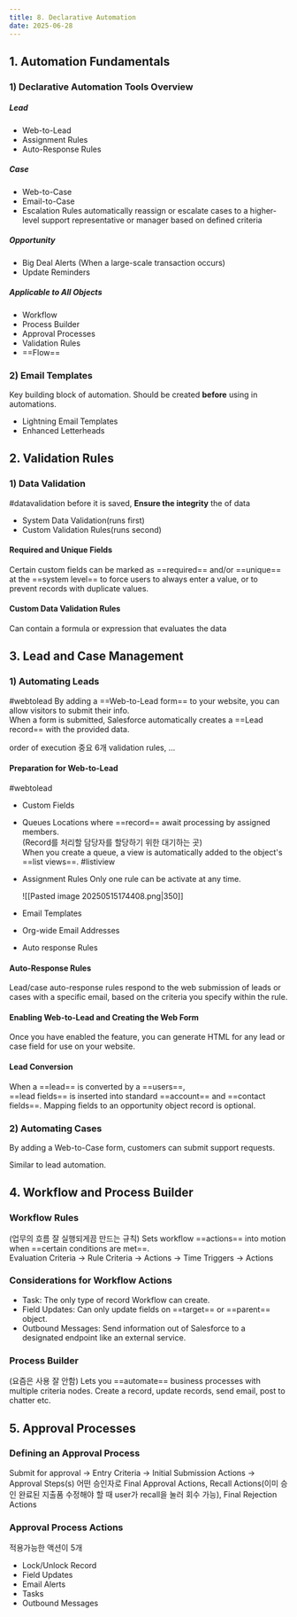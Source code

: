 ```yaml
---
title: 8. Declarative Automation
date: 2025-06-28
---
```


## 1. Automation Fundamentals

### 1) Declarative Automation Tools Overview
  
##### Lead
- Web-to-Lead
- Assignment Rules
- Auto-Response Rules

##### Case
- Web-to-Case
- Email-to-Case
- Escalation Rules
  automatically reassign or escalate cases to a higher-level support representative or manager based on defined criteria

##### Opportunity
- Big Deal Alerts (When a large-scale transaction occurs)
- Update Reminders

##### Applicable to All Objects
- Workflow
- Process Builder
- Approval Processes
- Validation Rules
- ==Flow==

### 2) Email Templates
Key building block of automation. Should be created **before** using in automations.  
- Lightning Email Templates
- Enhanced Letterheads


## 2. Validation Rules
### 1) Data Validation
#datavalidation 
before it is saved, **Ensure the integrity** the of data
- System Data Validation(runs first)
- Custom Validation Rules(runs second)
#### Required and Unique Fields
Certain custom fields can be marked as ==required== and/or ==unique== at the ==system level== to force users to always enter a value, or to prevent records with duplicate values.

#### Custom Data Validation Rules
Can contain a formula or expression that evaluates the data

## 3. Lead and Case Management

### 1) Automating **Leads**
#webtolead 
By adding a ==Web-to-Lead form== to your website, you can allow visitors to submit their info.  
When a form is submitted, Salesforce automatically creates a ==Lead record== with the provided data.


order of execution 중요 6개 validation rules, ...
#### Preparation for Web-to-Lead
#webtolead
- Custom Fields
- Queues
  Locations where ==record== await processing by assigned members.  
  (Record를 처리할 담당자를 할당하기 위한 대기하는 곳)  
  When you create a queue, a view is automatically added to the object's ==list views==. #listiview 
- Assignment Rules
  Only one rule can be activate at any time.  
  
  ![[Pasted image 20250515174408.png|350]]
- Email Templates
- Org-wide Email Addresses
- Auto response Rules

#### Auto-Response Rules
Lead/case auto-response rules respond to the web submission of leads or cases with a specific email, based on the criteria you specify within the rule.

#### Enabling Web-to-Lead and Creating the Web Form
Once you have enabled the feature, you can generate HTML for any lead or case field for use on your website.

#### Lead Conversion
When a ==lead== is converted by a ==users==,  
==lead fields== is inserted into standard ==account== and ==contact fields==.
Mapping fields to an opportunity object record is optional.


### 2) Automating **Cases**
By adding a Web-to-Case form, customers can submit support requests.  

Similar to lead automation.

## 4. Workflow and Process Builder

### Workflow Rules
(업무의 흐름 잘 실행되게끔 만드는 규칙)
Sets workflow ==actions== into motion when ==certain conditions are met==.  
Evaluation Criteria -> Rule Criteria -> Actions -> Time Triggers -> Actions
### Considerations for Workflow Actions
- Task: The only type of record Workflow can create.
- Field Updates: Can only update fields on ==target== or ==parent== object.
- Outbound Messages: Send information out of Salesforce to a designated endpoint like an external service.
### Process Builder
(요즘은 사용 잘 안함)
Lets you ==automate== business processes with multiple criteria nodes.
Create a record, update records, send email, post to chatter etc.


## 5. Approval Processes

### Defining an Approval Process
Submit for approval
-> Entry Criteria -> Initial Submission Actions -> Approval Steps(s) 어떤 승인자로
Final Approval Actions, Recall Actions(이미 승인 완료된 지출품 수정해야 할 때 user가 recall을 눌러 회수 가능), Final Rejection Actions

### Approval Process Actions
적용가능한 액션이 5개

- Lock/Unlock Record
- Field Updates
- Email Alerts 
- Tasks
- Outbound Messages